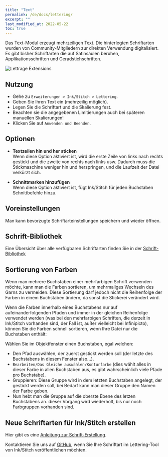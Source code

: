 ```yaml
---
title: "Text"
permalink: /de/docs/lettering/
excerpt: ""
last_modified_at: 2022-05-22
toc: true
---
```

Das Text-Modul erzeugt mehrzeiligen Text. Die hinterlegten Schriftarten wurden von Community-Mitgliedern zur direkten Verwendung digitalisiert. Es gibt  bisher Schriftarten die auf Satinsäulen beruhen, Applikationsschriften und Geradstichschriften. 

![Lettrage Extensions](/assets/images/docs/lettering.jpg)

## Nutzung

* Gehe zu `Erweiterungen > Ink/Stitch > Lettering`.
* Geben Sie Ihren Text ein (mehrzeilig möglich).
* Legen Sie die Schriftart und die Skalierung fest.
* Beachten sie die angegebenen Limitierungen auch bei späteren manuellen Skalierungen!
* Klicken Sie auf `Anwenden und Beenden`.

## Optionen

* **Textzeilen hin und her sticken**<br>
Wenn diese Option aktiviert ist, wird die erste Zeile von links nach rechts gestickt und die zweite von rechts nach links usw.
  Dadurch muss die Stickmaschine weniger hin und herspringen, und die Laufzeit der Datei verkürzt sich.

* **Schnittmarken hinzufügen**<br>
   Wenn diese Option aktiviert ist, fügt Ink/Stitch für jeden Buchstaben Schnittbefehle hinzu.

## Voreinstellungen

Man kann bevorzugte Schriftarteinstellungen speichern und wieder öffnen.

## Schrift-Bibliothek

Eine Übersicht über alle verfügbaren Schriftarten finden Sie in der [Schrift-Bibliothek](/de/fonts/font-library/)

## Sortierung von Farben
Wenn man mehrere Buchstaben einer mehrfarbigen Schrift verwenden möchte, kann man die Farben sortieren, um mehrmaliges Wechseln des Garns zu vermeiden. Diese Sortierung darf jedoch nicht die Reihenfolge der Farben in einem Buchstaben ändern, da sonst die Stickerei verändert wird. 

Wenn die Farben innerhalb eines Buchstabens nur auf aufeinanderfolgenden Pfaden und immer in der gleichen Reihenfolge verwendet werden (was bei den mehrfarbigen Schriften, die derzeit in Ink/Stitch vorhanden sind, der Fall ist, außer vielleicht bei Infinipicto), können Sie die Farben schnell sortieren, wenn Ihre Datei nur die Buchstaben enthält:

Wählen Sie im Objektfenster einen Buchstaben, egal welchen:

* Den Pfad auswählen, der zuerst gestickt werden soll (der letzte des Buchstabens in diesem Fenster also...).
* `Bearbeiten/Das Gleiche auswählen/Konturfarbe` (dies wählt alles in dieser Farbe in allen Buchstaben aus, es gibt wahrscheinlich viele Pfade pro Buchstabe).
* Gruppieren: Diese Gruppe wird in dem letzten Buchstaben angelegt, der gestickt werden soll, bei Bedarf kann man dieser Gruppe den Namen der Farbe geben.
* Nun hebt man die Gruppe auf die oberste Ebene des letzen Buchstabens an.
dieser Vorgang wird wiederholt, bis nur noch Farbgruppen vorhanden sind.

## Neue Schriftarten für Ink/Stitch erstellen
Hier gibt es eine [Anleitung zur Schrift-Erstellung](/de/tutorials/font-creation/).

Kontaktieren Sie uns auf [GitHub](https://github.com/inkstitch/inkstitch/issues), wenn Sie Ihre Schriftart im Lettering-Tool von Ink/Stitch veröffentlichen möchten.
